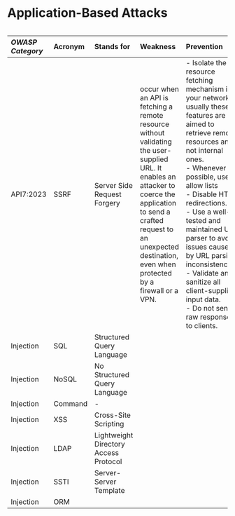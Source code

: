 <h1>Application-Based Attacks</h1>


<table class="center">



| *OWASP Category*   | Acronym        | Stands for                             |  Weakness                                 | Prevention                                 |
| :--------------- | :------------- | :------------------------------------- | :---------------------------------------- | :----------------------------------------  |
| API7:2023        | SSRF           | Server Side Request Forgery            |  occur when an API is fetching a remote resource without validating the user-supplied URL. It enables an attacker to coerce the application to send a crafted request to an unexpected destination, even when protected by a firewall or a VPN. | - Isolate the resource fetching mechanism in your network: usually these features are aimed to retrieve remote resources and not internal ones.<br>- Whenever possible, use allow lists<br>- Disable HTTP redirections.<br>- Use a well-tested and maintained URL parser to avoid issues caused by URL parsing inconsistencies.<br>- Validate and sanitize all client-supplied input data.<br>- Do not send raw responses to clients.|
| Injection        | SQL            | Structured Query Language              |
| Injection        | NoSQL          | No Structured Query Language           |
| Injection        | Command        | -                                      |
| Injection        | XSS            | Cross-Site Scripting                   |
| Injection        | LDAP           | Lightweight Directory Access Protocol  |
| Injection        | SSTI           | Server-Server Template                 |
| Injection        | ORM            |                                        |

</table>

<br>




